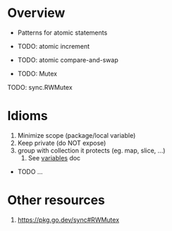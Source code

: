 # Overview
- Patterns for atomic statements


- TODO: atomic increment
- TODO: atomic compare-and-swap
- TODO: Mutex

TODO: sync.RWMutex


# Idioms
1. Minimize scope (package/local variable)
1. Keep private (do NOT expose)
1. group with collection it protects (eg. map, slice, ...)
    1. See [variables](./variables.md) doc
- TODO ...



# Other resources
1. https://pkg.go.dev/sync#RWMutex
